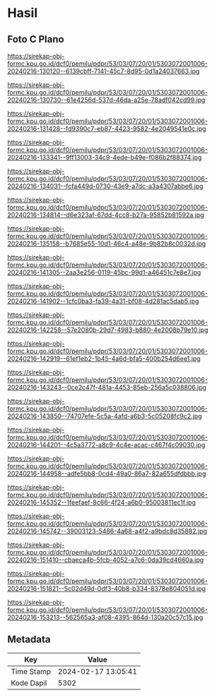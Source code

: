 # Hasil

## Foto C Plano

https://sirekap-obj-formc.kpu.go.id/dcf0/pemilu/pdpr/53/03/07/20/01/5303072001006-20240216-130120--6139cbff-7141-45c7-8d95-0d1a24037663.jpg

https://sirekap-obj-formc.kpu.go.id/dcf0/pemilu/pdpr/53/03/07/20/01/5303072001006-20240216-130730--61e4256d-537d-46da-a25e-78adf042cd99.jpg

https://sirekap-obj-formc.kpu.go.id/dcf0/pemilu/pdpr/53/03/07/20/01/5303072001006-20240216-131428--fd9390c7-eb87-4423-9582-4e2049541e0c.jpg

https://sirekap-obj-formc.kpu.go.id/dcf0/pemilu/pdpr/53/03/07/20/01/5303072001006-20240216-133341--9ff13003-34c9-4ede-b49e-f086b2f88374.jpg

https://sirekap-obj-formc.kpu.go.id/dcf0/pemilu/pdpr/53/03/07/20/01/5303072001006-20240216-134031--fcfa449d-0730-43e9-a7dc-a3a4307abbe6.jpg

https://sirekap-obj-formc.kpu.go.id/dcf0/pemilu/pdpr/53/03/07/20/01/5303072001006-20240216-134814--d6e323af-67dd-4cc8-b27a-95852b81592a.jpg

https://sirekap-obj-formc.kpu.go.id/dcf0/pemilu/pdpr/53/03/07/20/01/5303072001006-20240216-135158--b7685e55-10d1-46c4-a48e-9b82b8c0032d.jpg

https://sirekap-obj-formc.kpu.go.id/dcf0/pemilu/pdpr/53/03/07/20/01/5303072001006-20240216-141305--2aa3e256-0119-45bc-99d1-a46451c7e8e7.jpg

https://sirekap-obj-formc.kpu.go.id/dcf0/pemilu/pdpr/53/03/07/20/01/5303072001006-20240216-141902--1cfc0ba3-fa39-4a31-bf08-4d281ac5dab5.jpg

https://sirekap-obj-formc.kpu.go.id/dcf0/pemilu/pdpr/53/03/07/20/01/5303072001006-20240216-142258--57e2080b-29d7-4983-b880-4e2008b79e10.jpg

https://sirekap-obj-formc.kpu.go.id/dcf0/pemilu/pdpr/53/03/07/20/01/5303072001006-20240216-142919--61ef1eb2-1b45-4a6d-bfa5-400b254d6ee1.jpg

https://sirekap-obj-formc.kpu.go.id/dcf0/pemilu/pdpr/53/03/07/20/01/5303072001006-20240216-143243--0ce2c47f-481a-4453-85eb-256a5c038806.jpg

https://sirekap-obj-formc.kpu.go.id/dcf0/pemilu/pdpr/53/03/07/20/01/5303072001006-20240216-143850--74707efe-5c5a-4afd-a6b3-5c05208fc9c2.jpg

https://sirekap-obj-formc.kpu.go.id/dcf0/pemilu/pdpr/53/03/07/20/01/5303072001006-20240216-144201--4c5a3772-a8c9-4c4e-acac-c467f4c09030.jpg

https://sirekap-obj-formc.kpu.go.id/dcf0/pemilu/pdpr/53/03/07/20/01/5303072001006-20240216-144958--adfe5bb8-0cd4-49a0-86a7-82a655dfdbbb.jpg

https://sirekap-obj-formc.kpu.go.id/dcf0/pemilu/pdpr/53/03/07/20/01/5303072001006-20240216-145352--1feefaef-8c66-4f24-a6b0-95003811ec1f.jpg

https://sirekap-obj-formc.kpu.go.id/dcf0/pemilu/pdpr/53/03/07/20/01/5303072001006-20240216-145742--39003123-5486-4a68-a4f2-a9bdc8d35882.jpg

https://sirekap-obj-formc.kpu.go.id/dcf0/pemilu/pdpr/53/03/07/20/01/5303072001006-20240216-151410--cbaeca4b-5fcb-4052-a7c6-0da39cd4660a.jpg

https://sirekap-obj-formc.kpu.go.id/dcf0/pemilu/pdpr/53/03/07/20/01/5303072001006-20240216-151821--5c02d49d-0df3-40b8-b334-8378e804051d.jpg

https://sirekap-obj-formc.kpu.go.id/dcf0/pemilu/pdpr/53/03/07/20/01/5303072001006-20240216-153213--562565a3-af08-4395-864d-130a20c57c15.jpg


## Metadata

| Key        | Value               |
| ---------- | ------------------- |
| Time Stamp | 2024-02-17 13:05:41 |
| Kode Dapil | 5302                |



